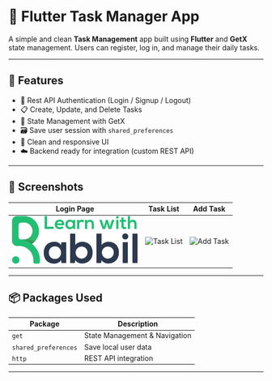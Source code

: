 # 📝 Flutter Task Manager App

A simple and clean **Task Management** app built using **Flutter** and **GetX** state management. Users can register, log in, and manage their daily tasks.

---

## 🚀 Features

- 🔐 Rest API Authentication (Login / Signup / Logout)
- 📋 Create, Update, and Delete Tasks
- 🧠 State Management with GetX
- 🗃️ Save user session with `shared_preferences`
- 🎯 Clean and responsive UI
- ☁️ Backend ready for integration (custom REST API)

---

## 📸 Screenshots

| Login Page                       | Task List                               | Add Task                              |
|----------------------------------|-----------------------------------------|---------------------------------------|
| ![Login](assets/images/logo.svg) | ![Task List](screenshots/task_list.png) | ![Add Task](screenshots/add_task.png) |

---

## 📦 Packages Used

| Package | Description |
|--------|-------------|
| `get` | State Management & Navigation |
| `shared_preferences` | Save local user data |
| `http` | REST API integration |


---
